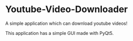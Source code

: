 # Youtube-Video-Downloader
A simple application which can download youtube videos!

This application has a simple GUI made with PyQt5. 
 
